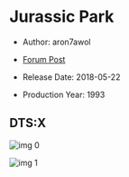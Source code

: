 # Jurassic Park

* Author: aron7awol

* [Forum Post](https://www.avsforum.com/threads/bass-eq-for-filtered-movies.2995212/post-56894464)

* Release Date: 2018-05-22
* Production Year: 1993

## DTS:X

![img 0](https://i.imgur.com/fApVIrZ.jpg)

![img 1](https://i.imgur.com/OHJYyQs.jpg)

